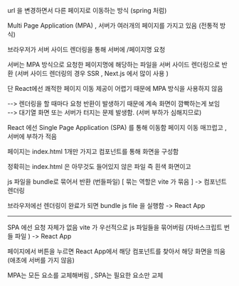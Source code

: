 url 을 변경하면서 다른 페이지로 이동하는 방식 (spring 처럼)

Multi Page Application (MPA) , 서버가 여러개의 페이지를 가지고 있음 
(전통적 방식)

브라우저가 서버 사이드 렌더링을 통해 서버에 /페이지명 요청 

서버는 MPA 방식으로 요청한 페이지명에 해당하는 파일을 서버 사이드 렌더링으로 반환 
(서버 사이드 렌더링의 경우 SSR , Next.js 에서 많이 사용 )


단 React에선 쾌적한 페이지 이동 제공이 어렵기 때문에 MPA 방식을 사용하지 않음

--> 렌더링을 할 때마다 요청 반환이 발생하기 때문에 계속 화면이 깜빡하는게 보임  
--> 대기열 화면 또는 서버가 터지는 문제 발생함. (서버 부하가 심해지므로)



React 에선 Single Page Application (SPA) 를 통해 이동함 
페이지 이동 매끄럽고 , 서버에 부하가 적음 

페이지는 index.html 1개만 가지고 컴포넌트를 통해 화면을 구성함 

정확히는 index.html 은 아무것도 들어있지 않은 파일 즉 흰색 화면이고 

js 파일을 bundle로 묶어서 반환 (번들파일) \[ 묶는 역할은 vite 가 묶음 \]
-> 컴포넌트 렌더링 

브라우저에선 렌더링이 완료가 되면 bundle js file 을 실행함 
-> React App

---

SPA 에선 요청 자체가 없음 
vite 가 우선적으로 js 파일들을 묶어버림 (자바스크립트 번들 파일 )
-> React App 

페이지에서 버튼을 누르면 React App에서 해당 컴포넌트를 찾아서 해당 화면을 띄움 (애초에 서버를 가지 않음)


MPA는 모든 요소를 교체해버림 , SPA는 필요한 요소만 교체